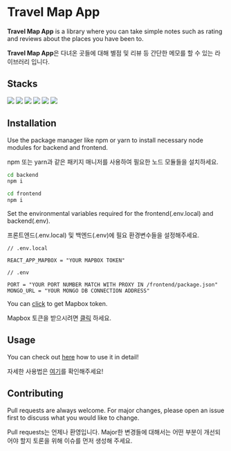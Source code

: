 # Travel Map App

**Travel Map App** is a library where you can take simple notes such as rating and reviews about the places you have been to.

**Travel Map App**은 다녀온 곳들에 대해 별점 및 리뷰 등 간단한 메모를 할 수 있는 라이브러리 입니다.

## Stacks

<img src="https://img.shields.io/badge/Mapbox-000000?style=flat-square&logo=Mapbox&logoColor=white"/>&nbsp;<img src="https://img.shields.io/badge/Node.js-339933?style=flat-square&logo=Node.js&logoColor=white"/>&nbsp;<img src="https://img.shields.io/badge/Express-000000?style=flat-square&logo=Express&logoColor=white"/>&nbsp;<img src="https://img.shields.io/badge/Mongoose-47A248?style=flat-square&logo=MongoDB&logoColor=white"/>&nbsp;<img src="https://img.shields.io/badge/React-61DAFB?style=flat-square&logo=React&logoColor=white"/>&nbsp;<img src="https://img.shields.io/badge/Typescript-3178C6?style=flat-square&logo=TypeScript&logoColor=white"/>

## Installation

Use the package manager like npm or yarn to install necessary node modules for backend and frontend.

npm 또는 yarn과 같은 패키지 매니저를 사용하여 필요한 노드 모듈들을 설치하세요.

```bash
cd backend
npm i
```

```bash
cd frontend
npm i
```

Set the environmental variables required for the frontend(.env.local) and backend(.env).

프론트엔드(.env.local) 및 백엔드(.env)에 필요 환경변수들을 설정해주세요.

```.env.local
// .env.local

REACT_APP_MAPBOX = "YOUR MAPBOX TOKEN"
```

```.env
// .env

PORT = "YOUR PORT NUMBER MATCH WITH PROXY IN /frontend/package.json"
MONGO_URL = "YOUR MONGO DB CONNECTION ADDRESS"
```

You can [click](https://https://www.mapbox.com/) to get Mapbox token.

Mapbox 토큰을 받으시려면 [클릭](https://https://www.mapbox.com/) 하세요.

## Usage

You can check out [here](https://https://www.mapbox.com/) how to use it in detail!

자세한 사용법은 [여기](https://https://www.mapbox.com/)를 확인해주세요!

## Contributing

Pull requests are always welcome.
For major changes, please open an issue first to discuss what you would like to change.

Pull requests는 언제나 환영입니다.
Major한 변경들에 대해서는 어떤 부분이 개선되어야 할지 토론을 위해 이슈를 먼저 생성해 주세요.
